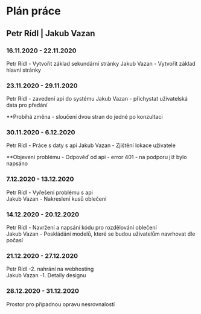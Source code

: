 # Plán práce

## Petr Rídl | Jakub Vazan

### 16.11.2020 - 22.11.2020

Petr Rídl - Vytvořit základ sekundární stránky
Jakub Vazan - Vytvořit základ hlavní stránky

### 23.11.2020 - 29.11.2020
Petr Rídl - zavedení api do systému
Jakub Vazan - přichystat uživatelská data pro předání

**Probíhá změna - sloučení dvou stran do jedné po konzultaci

### 30.11.2020 - 6.12.2020
Petr Rídl - Práce s daty s api 
Jakub Vazan - Zjištění lokace uživatele  

**Objevení problému - Odpověď od api - error 401 - na podporu již bylo napsáno  

### 7.12.2020 - 13.12.2020  
Petr Rídl - Vyřešení problému s api  
Jakub Vazan - Nakreslení kusů oblečení  

### 14.12.2020 - 20.12.2020  
Petr Rídl - Navržení a napsání kódu pro rozdělování oblečení  
Jakub Vazan - Poskládání modelů, které se budou uživatelům navrhovat dle počasí  

### 21.12.2020 - 27.12.2020
Petr Rídl -2. nahrání na webhosting  
Jakub Vazan -1. Detaily designu

### 28.12.2020 - 31.12.2020
Prostor pro případnou opravu nesrovnalostí
